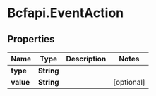 # Bcfapi.EventAction

## Properties
Name | Type | Description | Notes
------------ | ------------- | ------------- | -------------
**type** | **String** |  | 
**value** | **String** |  | [optional] 


